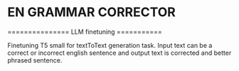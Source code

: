 # EN GRAMMAR CORRECTOR

=============== LLM finetuning ===========

Finetuning T5 small for textToText generation task. Input text can be a correct or incorrect english sentence and output text is corrected and better phrased sentence.
